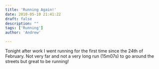 ```yaml
---
title: 'Running Again!'
date: 2010-05-10 21:41:22
draft: false
description: ""
tags: ['Running']
author: 'Andrew'

---
```


Tonight after work I went running for the first time since the 24th of February. Not very far and not a very long run (15m07s) to go around the streets but great to be running!
